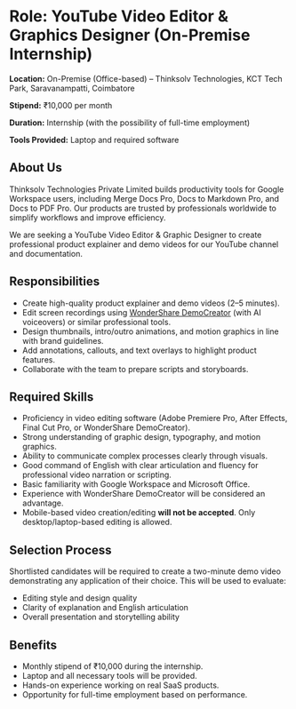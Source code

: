 # Role: YouTube Video Editor & Graphics Designer (On-Premise Internship)

**Location:** On-Premise (Office-based) – Thinksolv Technologies, KCT Tech Park, Saravanampatti, Coimbatore  

**Stipend:** ₹10,000 per month  

**Duration:** Internship (with the possibility of full-time employment)  

**Tools Provided:** Laptop and required software  

## About Us  

Thinksolv Technologies Private Limited builds productivity tools for Google Workspace users, including Merge Docs Pro, Docs to Markdown Pro, and Docs to PDF Pro. Our products are trusted by professionals worldwide to simplify workflows and improve efficiency.  

We are seeking a YouTube Video Editor & Graphic Designer to create professional product explainer and demo videos for our YouTube channel and documentation.  

## Responsibilities  

- Create high-quality product explainer and demo videos (2–5 minutes).  
- Edit screen recordings using [WonderShare DemoCreator](https://democreator.wondershare.com/ad/screen-recorder-brand-2024.html) (with AI voiceovers) or similar professional tools.  
- Design thumbnails, intro/outro animations, and motion graphics in line with brand guidelines.  
- Add annotations, callouts, and text overlays to highlight product features.  
- Collaborate with the team to prepare scripts and storyboards.  

## Required Skills  

- Proficiency in video editing software (Adobe Premiere Pro, After Effects, Final Cut Pro, or WonderShare DemoCreator).  
- Strong understanding of graphic design, typography, and motion graphics.  
- Ability to communicate complex processes clearly through visuals.  
- Good command of English with clear articulation and fluency for professional video narration or scripting.  
- Basic familiarity with Google Workspace and Microsoft Office.  
- Experience with WonderShare DemoCreator will be considered an advantage.  
- Mobile-based video creation/editing **will not be accepted**. Only desktop/laptop-based editing is allowed.  

## Selection Process  

Shortlisted candidates will be required to create a two-minute demo video demonstrating any application of their choice. This will be used to evaluate:  
- Editing style and design quality  
- Clarity of explanation and English articulation  
- Overall presentation and storytelling ability  

## Benefits  

- Monthly stipend of ₹10,000 during the internship.  
- Laptop and all necessary tools will be provided.  
- Hands-on experience working on real SaaS products.  
- Opportunity for full-time employment based on performance.  
